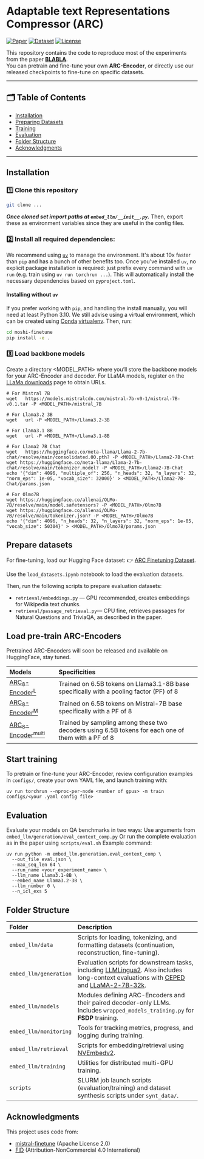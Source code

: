 #  Adaptable text Representations Compressor (ARC)

[![Paper](https://img.shields.io/badge/arXiv-Paper-red?logo=arxiv&logoColor=white)](https://arxiv.org/abs/<your-paper-id>)
[![Dataset](https://img.shields.io/badge/Dataset-HuggingFace-orange?logo=huggingface&logoColor=white)](https://huggingface.co/datasets/HippolyteP/ARC_finetuning)
[![License](https://img.shields.io/badge/license-Apache%202.0-green.svg)](https://www.apache.org/licenses/LICENSE-2.0)

This repository contains the code to reproduce most of the experiments from the paper [**BLABLA**](bla).  
You can pretrain and fine-tune your own **ARC-Encoder**, or directly use our released checkpoints to fine-tune on specific datasets.  

---

## 🗂️ Table of Contents
- [Installation](#-installation)
- [ Preparing Datasets](#-preparing-datasets)
- [Training](#-training)
- [Evaluation](#-evaluation)
- [Folder Structure](#-folder-structure)
- [Acknowledgments](#-acknowledgments)

---


## Installation

### 1️⃣ Clone this repository
```sh
git clone ...
```
***Once cloned set import paths at `embed_llm/__init__.py`.*** Then, export these as environment variables since they are useful in the config files. 

### 2️⃣ Install all required dependencies:
We recommend using [`uv`](https://docs.astral.sh/uv/) to manage the environment.
It's about 10x faster than `pip` and has a bunch of other benefits too.
Once you've installed `uv`, no explicit package installation is required:
just prefix every command with `uv run` (e.g. train using `uv run torchrun ...`).
This will automatically install the necessary dependencies based on `pyproject.toml`.

#### Installing without `uv`

If you prefer working with `pip`, and handling the install manually, you will need at least Python 3.10. 
We still advise using a virtual environment,
which can be created using [Conda](https://www.anaconda.com/docs/getting-started/miniconda/install#quickstart-install-instructions)
[virtualenv](https://virtualenv.pypa.io/en/latest/).
Then, run:

```sh
cd moshi-finetune
pip install -e .
```

### 3️⃣ Load backbone models

Create a directory <MODEL_PATH> where you’ll store the backbone models for your ARC-Encoder and decoder.
For LLaMA models, register on the [LLaMa downloads](https://www.llama.com/llama-downloads/)  page to obtain URLs.

```
# For Mistral 7B
wget   https://models.mistralcdn.com/mistral-7b-v0-1/mistral-7B-v0.1.tar -P <MODEL_PATH>/mistral_7B

# For Llama3.2 3B
wget   url -P <MODEL_PATH>/Llama3.2-3B

# For Llama3.1 8B
wget   url -P <MODEL_PATH>/Llama3.1-8B

# For Llama2 7B Chat
wget   https://huggingface.co/meta-llama/Llama-2-7b-chat/resolve/main/consolidated.00.pth? -P <MODEL_PATH>/Llama2-7B-Chat
wget https://huggingface.co/meta-llama/Llama-2-7b-chat/resolve/main/tokenizer.model? -P <MODEL_PATH>/Llama2-7B-Chat
echo '{"dim": 4096, "multiple_of": 256, "n_heads": 32, "n_layers": 32, "norm_eps": 1e-05, "vocab_size": 32000}' > <MODEL_PATH>/Llama2-7B-Chat/params.json

# For Olmo7B
wget https://huggingface.co/allenai/OLMo-7B/resolve/main/model.safetensors? -P <MODEL_PATH>/Olmo7B
wget https://huggingface.co/allenai/OLMo-7B/resolve/main/tokenizer.json? -P <MODEL_PATH>/Olmo7B
echo '{"dim": 4096, "n_heads": 32, "n_layers": 32, "norm_eps": 1e-05, "vocab_size": 50304}' > <MODEL_PATH>/Olmo7B/params.json
```


## Prepare datasets

For fine-tuning, load our Hugging Face dataset:
👉 [ARC Finetuning Dataset](https://huggingface.co/datasets/HippolyteP/ARC_finetuning). 

Use the `load_datasets.ipynb` notebook to load the evaluation datasets. 

Then,  run the following scripts to prepare evaluation datasets:
- `retrieval/embeddings.py` — GPU recommended, creates embeddings for Wikipedia text chunks.
- `retrieval/passage_retrieval.py`— CPU fine, retrieves passages for Natural Questions and TriviaQA, as described in the paper.


## Load pre-train ARC-Encoders
Pretrained ARC-Encoders will soon be released and available on HuggingFace, stay tuned. 

| Models                | Specificities                                       | 
| :-------------------- | :-------------------------------------------------- | 
| [ARC<sub>8</sub>-Encoder<sup>L</sup>](link)| Trained on 6.5B tokens on Llama3.1-8B base specifically with a pooling factor (PF) of 8                                 |  
| [ARC<sub>8</sub>-Encoder<sup>M</sup>](link)| Trained on 6.5B tokens on Mistral-7B base specifically with a PF of 8                    |  
| [ARC<sub>8</sub>-Encoder<sup>multi</sup>](link)|    Trained by sampling among these two decoders using 6.5B tokens for each one of them with a PF of 8                       |  



## Start training 

To pretrain or fine-tune your ARC-Encoder, review configuration examples in `configs/`,
create your own YAML file, and launch training with:

```
uv run torchrun --nproc-per-node <number of gpus> -m train configs/<your .yaml config file>
```


## Evaluation
Evaluate your models on QA benchmarks in two ways:
Use arguments from `embed_llm/generation/eval_context_comp.py`
Or run the complete evaluation as in the paper using `scripts/eval.sh`
Example command:
```
uv run python -m embed_llm.generation.eval_context_comp \
  --out_file eval.json \
  --max_seq_len 64 \
  --run_name <your_experiment_name> \
  --llm_name Llama3.1-8B \
  --embed_name Llama3.2-3B \
  --llm_number 0 \
  --n_icl_exs 5

```

## Folder Structure
| Folder                 | Description                                                                                                                                                                                                                                                            |
| :--------------------- | :--------------------------------------------------------------------------------------------------------------------------------------------------------------------------------------------------------------------------------------------------------------------- |
| `embed_llm/data`       | Scripts for loading, tokenizing, and formatting datasets (continuation, reconstruction, fine-tuning).                                                                                                                                                                  |
| `embed_llm/generation` | Evaluation scripts for downstream tasks, including [LLMLingua2](https://arxiv.org/abs/2403.12968). Also includes long-context evaluations with [CEPED](https://arxiv.org/abs/2402.16617) and [LLaMA-2-7B-32k](https://huggingface.co/togethercomputer/LLaMA-2-7B-32K). |
| `embed_llm/models`     | Modules defining ARC-Encoders and their paired decoder-only LLMs. Includes `wrapped_models_training.py` for **FSDP** training.                                                                                                                                         |
| `embed_llm/monitoring` | Tools for tracking metrics, progress, and logging during training.                                                                                                                                                                                                     |
| `embed_llm/retrieval`  | Scripts for embedding/retrieval using [NVEmbedv2](https://arxiv.org/abs/2405.17428).                                                                                                                                                                                   |
| `embed_llm/training`   | Utilities for distributed multi-GPU training.                                                                                                                                                                                                                          |
| `scripts`              | SLURM job launch scripts (evaluation/training) and dataset synthesis scripts under `synt_data/`.                                                                                                                                                                       |
##   Acknowledgments
This project uses code from:
- [mistral-finetune](https://github.com/mistralai/mistral-finetune)  (Apache License 2.0)
- [FID](https://github.com/facebookresearch/FiD) (Attribution-NonCommercial 4.0 International)